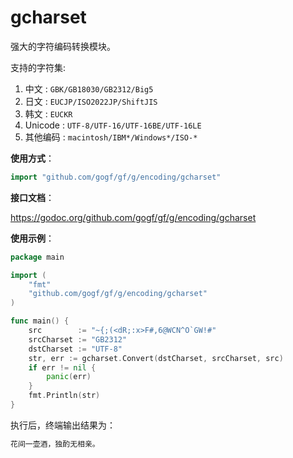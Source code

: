 
# gcharset

强大的字符编码转换模块。

支持的字符集: 

1. 中文 : `GBK/GB18030/GB2312/Big5`
1. 日文 : `EUCJP/ISO2022JP/ShiftJIS`
1. 韩文 : `EUCKR`
1. Unicode : `UTF-8/UTF-16/UTF-16BE/UTF-16LE`
1. 其他编码 : `macintosh/IBM*/Windows*/ISO-*`

**使用方式**：
```go
import "github.com/gogf/gf/g/encoding/gcharset"
```
**接口文档**：

https://godoc.org/github.com/gogf/gf/g/encoding/gcharset

**使用示例**：

```go
package main

import (
	"fmt"
	"github.com/gogf/gf/g/encoding/gcharset"
)

func main() {
	src        := "~{;(<dR;:x>F#,6@WCN^O`GW!#"
	srcCharset := "GB2312"
	dstCharset := "UTF-8"
	str, err := gcharset.Convert(dstCharset, srcCharset, src)
	if err != nil {
		panic(err)
	}
	fmt.Println(str)
}
```
执行后，终端输出结果为：
```html
花间一壶酒，独酌无相亲。
```
